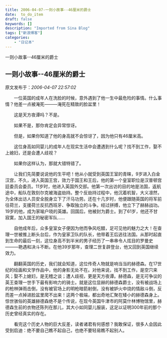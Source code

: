 ```yaml
---
title: 2006-04-07-一则小故事--46厘米的爵士
date:  to_do_item
draft: false
keywords: []
description: "Imported from Sina Blog"
tags: ["新浪博客"]
categories: 
    - "日记本"
---
```

一则小故事--46厘米的爵士
## 一则小故事--46厘米的爵士

 原文发布于：*2006-04-07 22:57:02*

　　一位英国的成年人在洗脸的时候，意外遇到了他一生中最危险的事情。什么事情？他差一点被淹死———淹死在精致的脸盆里！

　　这是天方夜谭吗？不是。

　　如果不是，那你肯定会异常惊讶。

　　但是，如果你知道了他的身高就不会惊讶了，因为他只有46厘米高。

　　这位身高如同婴儿的成年人在现实生活中会遭遇到什么呢？找不到工作，娶不上媳妇，还是会遭人歧视？

　　如果你这样认为，那就大错特错了。

　　让我们先简要说说他的生平吧！他从小就受到英国王室的青睐，9岁进入白金汉宫，不久，进入英国王宫，效力于国王和王后，他的第一个皇室职位是汉普顿宫廷委员会委员。11岁时，他进入英国外交部。他第一次出访的目的地是法国，返航途中，船队在敦刻尔克被海盗劫持。整个反劫持过程中，他沉着机智，大义凛然，为全体出访人员安全脱身立下了汗马功劳。还在十几岁时，他便跟随英国的将军前往荷兰，支援荷兰反抗西班牙、争取独立的斗争。经过拼搏，他立下了赫赫战功。19岁的他，成为家喻户晓的英雄。回国后，他被封为爵士。到了61岁，他还不甘寂寞，加入国王的秘密军队……

　　自他成年后，众多皇室女子便因为他而争风吃醋，足可见他的魅力之大！在查理一世被推上断头台后，作为皇家卫队的队长，他带着王后逃往法国。从那时起直到生命的最后一刻，这位身高不到半米的男子经历了一串串令人炫目的罗曼史———艳遇和决斗不断。在他39岁那年，查理二世复辟登台，他又回到英国继续效力。

　　翻翻英国的历史，我们就会知道，这位传奇人物就是响当当的赫德森。在17世纪的绘画和文学作品中，他的身影无处不在。对他来说，找不到工作，是空穴来风；娶不上媳妇，是无稽之谈；遭人歧视，更是天方夜谭。赫德森，是无可争议的英王查理一世手下最有影响力的骑士。就是这位显赫的赫德森爵士，没有被战场上的枪林弹雨击倒，没有被官场上的明枪暗箭射倒，没有被妒火中烧的情敌斗倒，反而差一点掉进脸盆里爬不出来！这两个极端，都出奇地汇聚在矮小的赫德森身上。惊世骇俗的英雄赫德森绝不是个传说，在现今英国牛津市的阿莫什林博物馆里，赫德森生前的衣物还陈列在那儿，其大小如同婴儿服装，这足以证明300年前的那个历史曾经真实的存在。

　　看完这个历史人物的巨大反差，读者诸君有何感想？我敢保证，很多人会因此受到启迪：绝不要自己瞧不起自己，也绝不要轻易瞧不起别人。


